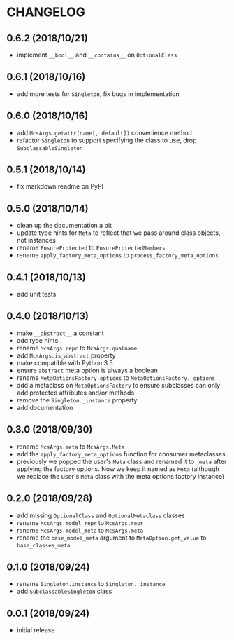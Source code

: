 # CHANGELOG

## 0.6.2 (2018/10/21)

- implement `__bool__` and `__contains__` on `OptionalClass`

## 0.6.1 (2018/10/16)

- add more tests for `Singleton`, fix bugs in implementation

## 0.6.0 (2018/10/16)

- add `McsArgs.getattr(name[, default])` convenience method
- refactor `Singleton` to support specifying the class to use, drop `SubclassableSingleton`

## 0.5.1 (2018/10/14)

- fix markdown readme on PyPI

## 0.5.0 (2018/10/14)

- clean up the documentation a bit
- update type hints for `Meta` to reflect that we pass around class objects, not instances
- rename `EnsureProtected` to `EnsureProtectedMembers`
- rename `apply_factory_meta_options` to `process_factory_meta_options`

## 0.4.1 (2018/10/13)

- add unit tests

## 0.4.0 (2018/10/13)

- make `__abstract__` a constant
- add type hints
- rename `McsArgs.repr` to `McsArgs.qualname`
- add `McsArgs.is_abstract` property
- make compatible with Python 3.5
- ensure `abstract` meta option is always a boolean
- rename `MetaOptionsFactory.options` to `MetaOptionsFactory._options`
- add a metaclass on `MetaOptionsFactory` to ensure subclasses can only add protected attributes and/or methods
- remove the `Singleton._instance` property
- add documentation

## 0.3.0 (2018/09/30)

- rename `McsArgs.meta` to `McsArgs.Meta`
- add the `apply_factory_meta_options` function for consumer metaclasses
- previously we popped the user's `Meta` class and renamed it to `_meta` after applying the factory options. Now we keep it named as `Meta` (although we replace the user's `Meta` class with the meta options factory instance)

## 0.2.0 (2018/09/28)

- add missing `OptionalClass` and `OptionalMetaclass` classes
- rename `McsArgs.model_repr` to `McsArgs.repr`
- rename `McsArgs.model_meta` to `McsArgs.meta`
- rename the `base_model_meta` argument to `MetaOption.get_value` to `base_classes_meta`

## 0.1.0 (2018/09/24)

- rename `Singleton.instance` to `Singleton._instance`
- add `SubclassableSingleton` class

## 0.0.1 (2018/09/24)
 
- initial release
